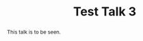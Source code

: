 ---
layout: talk
title:  Test Talk 3
name:  C. MeSpeak 
talk-url: 
abstract: This talk is to be seen.
session: contributed
---